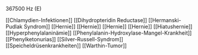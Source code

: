 367500 Hz (E)

[[Chlamydien-Infektionen]]
[[Dihydropteridin Reductase]]
[[Hermanski-Pudlak Syndrom]]
[[Hernie]]
[[Hernie]]
[[Hernie]]
[[Hernie]]
[[Hiatushernie]]
[[Hyperphenylalaninämie]]
[[Phenylalanin-Hydroxylase-Mangel-Krankheit]]
[[Phenylketonurias]]
[[Silver-Russell-Syndrom]]
[[Speicheldrüsenkrankheiten]]
[[Warthin-Tumor]]